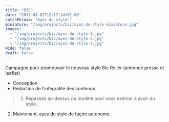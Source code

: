 ```yaml
---
title: "BIC"
date: "2017-03-02T12:17:14+01:00"
catchPhrase: "Ayez du style."
miniature: "/img/projects/bic/ayez-du-style-miniature.jpg"
images:
  - "/img/projects/bic/ayez-du-style-1.jpg"
  - "/img/projects/bic/ayez-du-style-2.jpg"
  - "/img/projects/bic/ayez-du-style-3.jpg"
wide: false
draft: false
---
```


Campagne pour promouvoir le nouveau stylo Bic Roller (annonce presse et leaflet)

- Conception
- Rédaction de l’intégralité des contenus

> 1) Repassez au-dessus du modèle pour vous exercer à avoir du style.  
  2) Maintenant, ayez du style de façon autonome.
